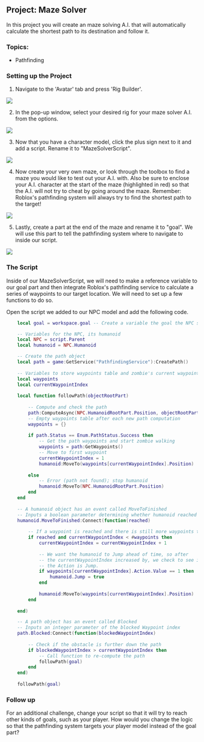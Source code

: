 ## Project: Maze Solver

In this project you will create an maze solving A.I. that will automatically calculate the shortest path to its destination and follow it.

### Topics:

  - Pathfinding

### Setting up the Project

1. Navigate to the 'Avatar' tab and press 'Rig Builder'.

![](https://drive.google.com/uc?export=view&id=1F-y7XuTK_NJtcD-27xhSyY6fGc8cFemK)

2. In the pop-up window, select your desired rig for your maze solver A.I. from the options.

![](https://drive.google.com/uc?export=view&id=1nPoSTLtFRmAgUY89yMIy4TsPbxVDKOV1)

3. Now that you have a character model, click the plus sign next to it and add a script. Rename it to "MazeSolverScript".

![](https://drive.google.com/uc?export=view&id=1UVS8Jn2i6IE8KzfKPmoZXsKAPw79FBWe)

4. Now create your very own maze, or look through the toolbox to find a maze you would like to test out your A.I. with. Also be sure to enclose your A.I. character at the start of the maze (highlighted in red) so that the A.I. will not try to cheat by going around the maze. Remember: Roblox's pathfinding system will always try to find the shortest path to the target!

![](https://drive.google.com/uc?export=view&id=10CtVFt4OH1xtUCHdkBkqygkPO3RFleBo)

5. Lastly, create a part at the end of the maze and rename it to "goal". We will use this part to tell the pathfinding system where to navigate to inside our script.

![](https://drive.google.com/uc?export=view&id=17NQtGysA2QSXvH2TKVQaZHp5uDG7jMd8)

### The Script

Inside of our MazeSolverScript, we will need to make a reference variable to our goal part and then integrate Roblox's pathfinding service to calculate a series of waypoints to our target location. We will need to set up a few functions to do so.

Open the script we added to our NPC model and add the following code.

```lua
    local goal = workspace.goal -- Create a variable the goal the NPC should attempt to reach

    -- Variables for the NPC, its humanoid
    local NPC = script.Parent
    local humanoid = NPC.Humanoid

    -- Create the path object
    local path = game:GetService("PathfindingService"):CreatePath()
    
    -- Variables to store waypoints table and zombie's current waypoint
    local waypoints
    local currentWaypointIndex
    
    local function followPath(objectRootPart)
        
        -- Compute and check the path
        path:ComputeAsync(NPC.HumanoidRootPart.Position, objectRootPart.Position)
        -- Empty waypoints table after each new path computation
        waypoints = {}
        
        if path.Status == Enum.PathStatus.Success then
            -- Get the path waypoints and start zombie walking
            waypoints = path:GetWaypoints()
            -- Move to first waypoint
            currentWaypointIndex = 1
            humanoid:MoveTo(waypoints[currentWaypointIndex].Position)
            
        else
            -- Error (path not found); stop humanoid
            humanoid:MoveTo(NPC.HumanoidRootPart.Position)
        end
    end
    
    -- A humanoid object has an event called MoveToFinished
    -- Inputs a boolean parameter determining whether humanoid reached goal before 8 sec timeout.
    humanoid.MoveToFinished:Connect(function(reached)
        
        -- If a waypoint is reached and there is still more waypoints to go...
        if reached and currentWaypointIndex < #waypoints then
            currentWaypointIndex = currentWaypointIndex + 1
            
            -- We want the humanoid to Jump ahead of time, so after
            -- the currentWaypointIndex increased by, we check to see if 
            -- the Action is Jump.
            if waypoints[currentWaypointIndex].Action.Value == 1 then
                humanoid.Jump = true
            end
            
            humanoid:MoveTo(waypoints[currentWaypointIndex].Position)
        end
        
    end)

    -- A path object has an event called Blocked
    -- Inputs an integer parameter of the blocked Waypoint index 
    path.Blocked:Connect(function(blockedWaypointIndex)
        
        -- Check if the obstacle is further down the path
        if blockedWaypointIndex > currentWaypointIndex then
            -- Call function to re-compute the path
            followPath(goal)
        end
    end)
    
    followPath(goal)
```

### Follow up

For an additional challenge, change your script so that it will try to reach other kinds of goals, such as your player. How would you change the logic so that the pathfinding system targets your player model instead of the goal part?

